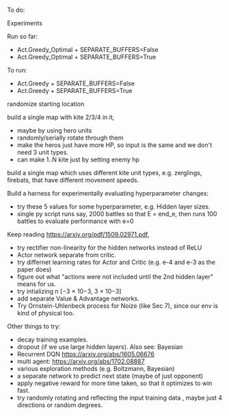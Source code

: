 To do:

Experiments

Run so far:
- Act.Greedy_Optimal + SEPARATE_BUFFERS=False
- Act.Greedy_Optimal + SEPARATE_BUFFERS=True

To run:
- Act.Greedy + SEPARATE_BUFFERS=False
- Act.Greedy + SEPARATE_BUFFERS=True

randomize starting location

build a single map with kite 2/3/4 in it,
- maybe by using hero units
- randomly/serially rotate through them
- make the heros just have more HP, so input is the same and we don't need 3 unit types.
- can make 1..N kite just by setting enemy hp

build a single map which uses different kite unit types, e.g. zerglings, firebats, that have different movement speeds.

Build a harness for experimentally evaluating hyperparameter changes:
- try these 5 values for some hyperparameter, e.g. Hidden layer sizes.
- single py script runs say, 2000 battles so that E = end_e, then runs 100 battles to evaluate performance with e=0

Keep reading https://arxiv.org/pdf/1509.02971.pdf,
- try rectifier non-linearity for the hidden networks instead of ReLU
- Actor network separate from critic.
- try differnet learning rates for Actor and Critic (e.g. e-4 and e-3 as the paper does)
- figure out what "actions were not included until the 2nd hidden layer" means for us.
- try intializing n [−3 × 10−3, 3 × 10−3]
- add separate Value & Advantage networks.
- Try Ornstein-Uhlenbeck process for Noize (like Sec 7), since our env is kind of physical too.

Other things to try:
- decay training examples.
- dropout (if we use large hidden layers). Also see: Bayesian
- Recurrent DQN https://arxiv.org/abs/1605.06676
- multi agent: https://arxiv.org/abs/1702.08887
- various exploration methods (e.g. Boltzmann, Bayesian)
- a separate network to predict next state (maybe of just opponent)
- apply negative reward for more time taken, so that it optimizes to win fast.
- try randomly rotating and reflecting the input training data , maybe just 4 directions or random degrees.